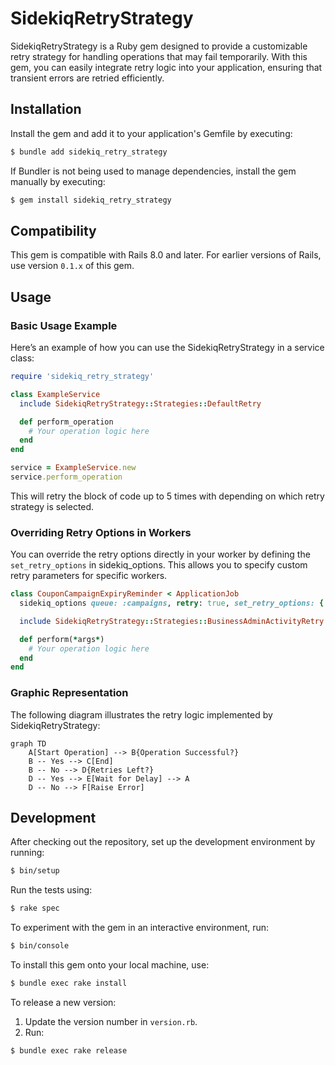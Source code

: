 # SidekiqRetryStrategy

SidekiqRetryStrategy is a Ruby gem designed to provide a customizable retry strategy for handling operations that may fail temporarily. With this gem, you can easily integrate retry logic into your application, ensuring that transient errors are retried efficiently.

## Installation

Install the gem and add it to your application's Gemfile by executing:

```bash
$ bundle add sidekiq_retry_strategy
```

If Bundler is not being used to manage dependencies, install the gem manually by executing:

```bash
$ gem install sidekiq_retry_strategy
```

## Compatibility

This gem is compatible with Rails 8.0 and later. For earlier versions of Rails, use version `0.1.x` of this gem.

## Usage

### Basic Usage Example

Here’s an example of how you can use the SidekiqRetryStrategy in a service class:

```ruby
require 'sidekiq_retry_strategy'

class ExampleService
  include SidekiqRetryStrategy::Strategies::DefaultRetry

  def perform_operation
    # Your operation logic here
  end
end

service = ExampleService.new
service.perform_operation
```

This will retry the block of code up to 5 times with depending on which retry strategy is selected.

### Overriding Retry Options in Workers

You can override the retry options directly in your worker by defining the `set_retry_options` in sidekiq_options. This allows you to specify custom retry parameters for specific workers.

```ruby
class CouponCampaignExpiryReminder < ApplicationJob
  sidekiq_options queue: :campaigns, retry: true, set_retry_options: { max_retries: 2, delays: [100, 200] }

  include SidekiqRetryStrategy::Strategies::BusinessAdminActivityRetry

  def perform(*args*)
    # Your operation logic here
  end
end
```

### Graphic Representation

The following diagram illustrates the retry logic implemented by SidekiqRetryStrategy:

```mermaid
graph TD
    A[Start Operation] --> B{Operation Successful?}
    B -- Yes --> C[End]
    B -- No --> D{Retries Left?}
    D -- Yes --> E[Wait for Delay] --> A
    D -- No --> F[Raise Error]
```

## Development

After checking out the repository, set up the development environment by running:

```bash
$ bin/setup
```

Run the tests using:

```bash
$ rake spec
```

To experiment with the gem in an interactive environment, run:

```bash
$ bin/console
```

To install this gem onto your local machine, use:

```bash
$ bundle exec rake install
```

To release a new version:

1. Update the version number in `version.rb`.
2. Run:

```bash
$ bundle exec rake release
```